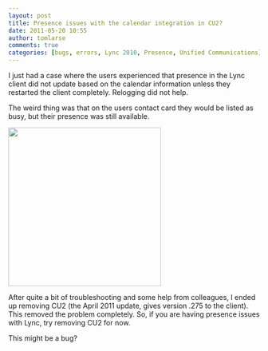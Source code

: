 ```yaml
---
layout: post
title: Presence issues with the calendar integration in CU2?
date: 2011-05-20 10:55
author: tomlarse
comments: true
categories: [bugs, errors, Lync 2010, Presence, Unified Communications]
---
```

I just had a case where the users experienced that presence in the Lync client did not update based on the calendar information unless they restarted the client completely. Relogging did not help.

The weird thing was that on the users contact card they would be listed as busy, but their presence was still available.

<img class="alignnone size-full wp-image-313" title="presence" src="http://codesalot.files.wordpress.com/2011/05/presence.jpg" alt="" width="306" height="318" />

After quite a bit of troubleshooting and some help from colleagues, I ended up removing CU2 (the April 2011 update, gives version .275 to the client). This removed the problem completely. So, if you are having presence issues with Lync, try removing CU2 for now.

This might be a bug?
